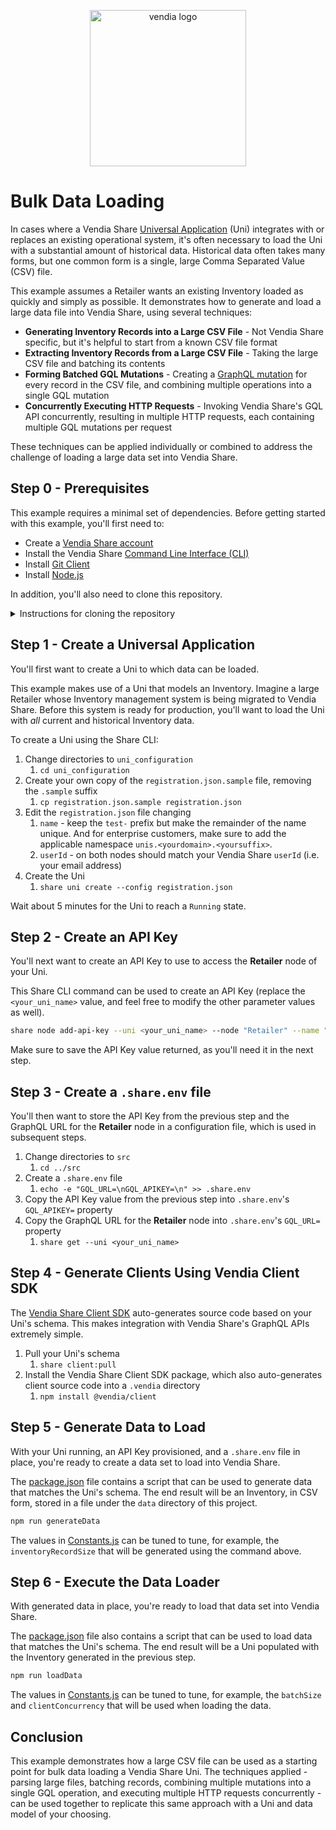 <p align="center">
  <a href="https://vendia.net/">
    <img src="https://share.vendia.net/logo.svg" alt="vendia logo" width="250px">
  </a>
</p>

# Bulk Data Loading
In cases where a Vendia Share [Universal Application](https://www.vendia.net/product#universal-apps) (Uni) integrates with or replaces an existing operational system, it's often necessary to load the Uni with a substantial amount of historical data.  Historical data often takes many forms, but one common form is a single, large Comma Separated Value (CSV) file.

This example assumes a Retailer wants an existing Inventory loaded as quickly and simply as possible.  It demonstrates how to generate and load a large data file into Vendia Share, using several techniques:

* **Generating Inventory Records into a Large CSV File** - Not Vendia Share specific, but it's helpful to start from a known CSV file format 
* **Extracting Inventory Records from a Large CSV File** - Taking the large CSV file and batching its contents
* **Forming Batched GQL Mutations** - Creating a [GraphQL mutation](https://graphql.org/learn/queries/#mutations) for every record in the CSV file, and combining multiple operations into a single GQL mutation
* **Concurrently Executing HTTP Requests** - Invoking Vendia Share's GQL API concurrently, resulting in multiple HTTP requests, each containing multiple GQL mutations per request

These techniques can be applied individually or combined to address the challenge of loading a large data set into Vendia Share.

## Step 0 - Prerequisites
This example requires a minimal set of dependencies.  Before getting started with this example, you'll first need to:

* Create a [Vendia Share account](https://share.vendia.net/)
* Install the Vendia Share [Command Line Interface (CLI)](https://www.vendia.net/docs/share/cli)
* Install [Git Client](https://git-scm.com/downloads)
* Install [Node.js](https://nodejs.org/en/download/)

In addition, you'll also need to clone this repository.

<details>
<summary>Instructions for cloning the repository</summary>

### Clone with SSH

```bash
git clone git@github.com:vendia/examples.git
```

### Clone with HTTPS

```bash
git clone https://github.com/vendia/examples.git
```

</details>

## Step 1 - Create a Universal Application
You'll first want to create a Uni to which data can be loaded. 

This example makes use of a Uni that models an Inventory.  Imagine a large Retailer whose Inventory management system is being migrated to Vendia Share.  Before this system is ready for production, you'll want to load the Uni with _all_ current and historical Inventory data.

To create a Uni using the Share CLI:

1. Change directories to `uni_configuration`
    1. `cd uni_configuration`
1. Create your own copy of the `registration.json.sample` file, removing the `.sample` suffix
    1. `cp registration.json.sample registration.json`
1. Edit the `registration.json` file changing
    1. `name` - keep the `test-` prefix but make the remainder of the name unique. And for enterprise customers, make sure to add the applicable namespace `unis.<yourdomain>.<yoursuffix>`.
    1. `userId` - on both nodes should match your Vendia Share `userId` (i.e. your email address)
1. Create the Uni
    1. `share uni create --config registration.json`

Wait about 5 minutes for the Uni to reach a `Running` state.

## Step 2 - Create an API Key
You'll next want to create an API Key to use to access the **Retailer** node of your Uni.

This Share CLI command can be used to create an API Key (replace the `<your_uni_name>` value, and feel free to modify the other parameter values as well).

```bash
share node add-api-key --uni <your_uni_name> --node "Retailer" --name "bulk-load-key" --expiry "2030-01-01"
```

Make sure to save the API Key value returned, as you'll need it in the next step.

## Step 3 - Create a `.share.env` file
You'll then want to store the API Key from the previous step and the GraphQL URL for the **Retailer** node in a configuration file, which is used in subsequent steps.

1. Change directories to `src`
    1. `cd ../src`
1. Create a `.share.env` file
    1. `echo -e "GQL_URL=\nGQL_APIKEY=\n" >> .share.env`
1. Copy the API Key value from the previous step into `.share.env`'s `GQL_APIKEY=` property
1. Copy the GraphQL URL for the **Retailer** node into `.share.env`'s `GQL_URL=` property
    1. `share get --uni <your_uni_name>`

## Step 4 - Generate Clients Using Vendia Client SDK
The [Vendia Share Client SDK](https://www.vendia.net/docs/share/vendia-client-sdk) auto-generates source code based on your Uni's schema.  This makes integration with Vendia Share's GraphQL APIs extremely simple.

1. Pull your Uni's schema 
    1. `share client:pull`
1. Install the Vendia Share Client SDK package, which also auto-generates client source code into a `.vendia` directory
    1. `npm install @vendia/client`

## Step 5 - Generate Data to Load
With your Uni running, an API Key provisioned, and a `.share.env` file in place, you're ready to create a data set to load into Vendia Share.

The [package.json](src/package.json) file contains a script that can be used to generate data that matches the Uni's schema.  The end result will be an Inventory, in CSV form, stored in a file under the `data` directory of this project.

```bash
npm run generateData
```

The values in [Constants.js](src/Constants.js) can be tuned to tune, for example, the `inventoryRecordSize` that will be generated using the command above.

## Step 6 - Execute the Data Loader
With generated data in place, you're ready to load that data set into Vendia Share.

The [package.json](src/package.json) file also contains a script that can be used to load data that matches the Uni's schema.  The end result will be a Uni populated with the Inventory generated in the previous step.

```bash
npm run loadData
```

The values in [Constants.js](src/Constants.js) can be tuned to tune, for example, the `batchSize` and `clientConcurrency` that will be used when loading the data.

## Conclusion
This example demonstrates how a large CSV file can be used as a starting point for bulk data loading a Vendia Share Uni.  The techniques applied - parsing large files, batching records, combining multiple mutations into a single GQL operation, and executing multiple HTTP requests concurrently - can be used together to replicate this same approach with a Uni and data model of your choosing.
